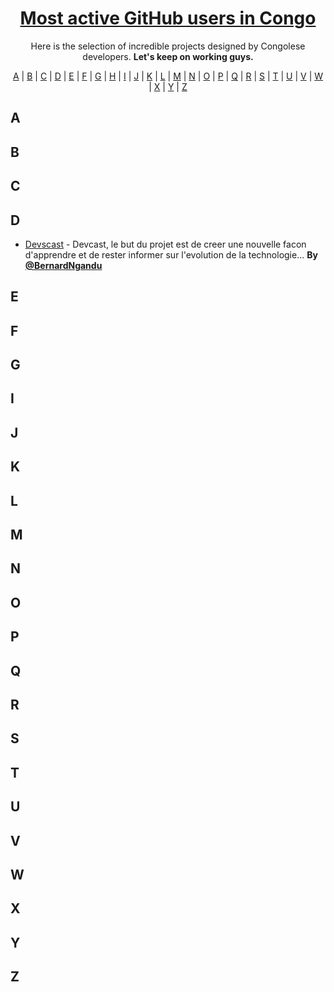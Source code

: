 <h1 align="center">
  <a href="https://commits.top/congo.html">
    Most active GitHub users in Congo
  </a>
</h1>
<p align="center">
Here is the selection of incredible projects designed by Congolese developers.
<strong>Let's keep on working guys.</strong></p>

<p align="center">
  <a href="#A">A</a> | <a href="#B">B</a> | <a href="#C">C</a> | <a href="#D">D</a> | <a href="#E">E</a> | <a href="#F">F</a> | <a href="#G">G</a> | <a href="#H">H</a> | <a href="#I">I</a> | <a href="#J">J</a> | <a href="#K">K</a> | <a href="#L">L</a> | <a href="#M">M</a> | <a href="#N">N</a> | <a href="#O">O</a> | <a href="#P">P</a> | <a href="#Q">Q</a> | <a href="#R">R</a> | <a href="#S">S</a> | <a href="#T">T</a> | <a href="#U">U</a> | <a href="#V">V</a> | <a href="#W">W</a> | <a href="#X">X</a> | <a href="#Y">Y</a> | <a href="#Z">Z</a>
</p>


## <a name="A"> </a>A

## <a name="B"> </a>B

## <a name="C"> </a>C

## <a name="D"> </a>D

* [Devscast](https://github.com/itotafrica/devscast-backend) - Devcast, le but du projet est de creer une nouvelle facon d'apprendre et de rester informer sur l'evolution de la technologie...  **By [@BernardNgandu](https://twitter.com/bernardngandu)**

## <a name="E"> </a>E

## <a name="F"> </a>F

## <a name="G"> </a>G

## <a name="I"> </a>I

## <a name="J"> </a>J

## <a name="K"> </a>K

## <a name="L"> </a>L

## <a name="M"> </a>M

## <a name="N"> </a>N

## <a name="O"> </a>O

## <a name="P"> </a>P

## <a name="Q"> </a>Q

## <a name="R"> </a>R

## <a name="S"> </a>S

## <a name="T"> </a>T

## <a name="U"> </a>U

## <a name="V"> </a>V

## <a name="W"> </a>W

## <a name="X"> </a>X

## <a name="Y"> </a>Y

## <a name="Z"> </a>Z
